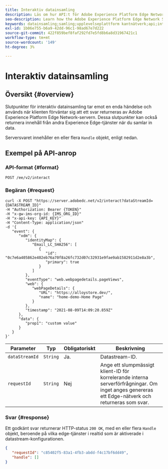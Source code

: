 ```yaml
---
title: Interaktiv datainsamling
description: Läs om hur API:t för Adobe Experience Platform Edge Network Server utför interaktiv datainsamling
seo-description: Learn how the Adobe Experience Platform Edge Network Server API performs interactive data collection
keywords: datainsamling;samling;upplevelseplattform kantnätverk;api;interaktiv datainsamling
exl-id: 1b06e755-b6a9-42dd-96c1-98ad67e7d222
source-git-commit: 422f859bef8faf292fd7e5fd8b6a8d31967421c1
workflow-type: tm+mt
source-wordcount: '149'
ht-degree: 3%

---
```


# Interaktiv datainsamling

## Översikt {#overview}

Slutpunkter för interaktiv datainsamling tar emot en enda händelse och används när klienten förväntar sig att ett svar returneras av Adobe Experience Platform Edge Network-servern. Dessa slutpunkter kan också returnera innehåll från andra Experience Edge-tjänster när du samlar in data.

Serversvaret innehåller en eller flera `Handle` objekt, enligt nedan.

## Exempel på API-anrop

### API-format {#format}

```http
POST /ee/v2/interact
```

### Begäran {#request}

```shell
curl -X POST "https://server.adobedc.net/v2/interact?dataStreamId={DATASTREAM_ID}" 
-H "Authorization: Bearer {TOKEN}" 
-H "x-gw-ims-org-id: {IMS_ORG_ID}" 
-H "x-api-key: {API_KEY}" 
-H "Content-Type: application/json" 
-d '{
   "event": {
      "xdm": {
         "identityMap": {
            "Email_LC_SHA256": [
               {
                  "id": "0c7e6a405862e402eb76a70f8a26fc732d07c32931e9fae9ab1582911d2e8a3b",
                  "primary": true
               }
            ]
         },
         "eventType": "web.webpagedetails.pageViews",
         "web": {
            "webPageDetails": {
               "URL": "https://alloystore.dev/",
               "name": "home-demo-Home Page"
            }
         },
         "timestamp": "2021-08-09T14:09:20.859Z"
      },
      "data": {
         "prop1": "custom value"
      }
   }
}'
```

| Parameter | Typ | Obligatoriskt | Beskrivning |
| --- | --- | --- | --- |
| `dataStreamId` | `String` | Ja. | Datastream-ID. |
| `requestId` | `String` | Nej | Ange ett slumpmässigt klient-ID för korrelerande interna serverförfrågningar. Om inget anges genereras ett Edge-nätverk och returneras som svar. |

### Svar {#response}

Ett godkänt svar returnerar HTTP-status `200 OK`, med en eller flera `Handle` objekt, beroende på vilka edge-tjänster i realtid som är aktiverade i datastream-konfigurationen.

```json
{
   "requestId": "c85402f5-83a1-4fb3-abdd-f4c17bf6dd49",
   "handle": []
}
```
